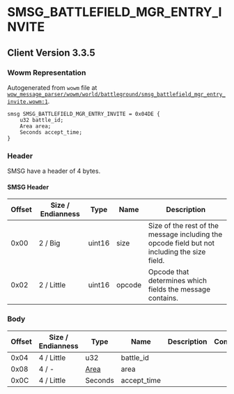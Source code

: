 # SMSG_BATTLEFIELD_MGR_ENTRY_INVITE

## Client Version 3.3.5

### Wowm Representation

Autogenerated from `wowm` file at [`wow_message_parser/wowm/world/battleground/smsg_battlefield_mgr_entry_invite.wowm:1`](https://github.com/gtker/wow_messages/tree/main/wow_message_parser/wowm/world/battleground/smsg_battlefield_mgr_entry_invite.wowm#L1).
```rust,ignore
smsg SMSG_BATTLEFIELD_MGR_ENTRY_INVITE = 0x04DE {
    u32 battle_id;
    Area area;
    Seconds accept_time;
}
```
### Header

SMSG have a header of 4 bytes.

#### SMSG Header

| Offset | Size / Endianness | Type   | Name   | Description |
| ------ | ----------------- | ------ | ------ | ----------- |
| 0x00   | 2 / Big           | uint16 | size   | Size of the rest of the message including the opcode field but not including the size field.|
| 0x02   | 2 / Little        | uint16 | opcode | Opcode that determines which fields the message contains.|

### Body

| Offset | Size / Endianness | Type | Name | Description | Comment |
| ------ | ----------------- | ---- | ---- | ----------- | ------- |
| 0x04 | 4 / Little | u32 | battle_id |  |  |
| 0x08 | 4 / - | [Area](area.md) | area |  |  |
| 0x0C | 4 / Little | Seconds | accept_time |  |  |

